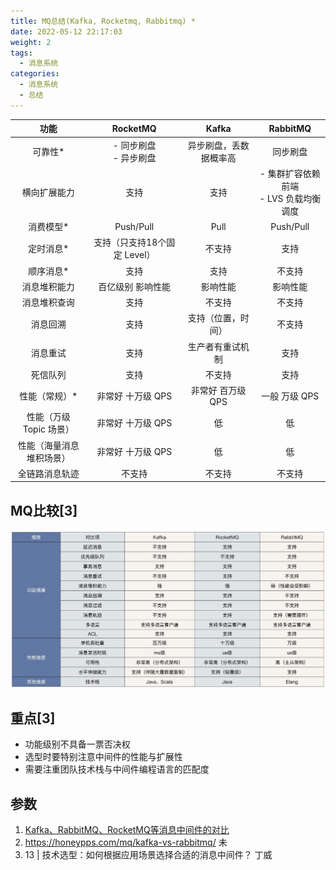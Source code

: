 ```yaml
---
title: MQ总结(Kafka, Rocketmq, Rabbitmq) *
date: 2022-05-12 22:17:03
weight: 2
tags:
  - 消息系统
categories: 
  - 消息系统
  - 总结  
---
```


<p></p>
<!-- more -->


功能 | RocketMQ | Kafka | RabbitMQ
:-: | :-: |:-: | :-:
可靠性* | - 同步刷盘<br> - 异步刷盘| 异步刷盘，丢数据概率高 |  同步刷盘
横向扩展能力 | 支持 |  支持 | - 集群扩容依赖前端 <br> - LVS 负载均衡调度
消费模型* | Push/Pull |  Pull | Push/Pull
定时消息* | 支持（只支持18个固定 Level）| 不支持 | 支持
顺序消息* | 支持 | 支持  | 不支持
消息堆积能力 | 百亿级别 影响性能 | 影响性能 | 影响性能
消息堆积查询 | 支持 | 不支持 | 不支持
消息回溯 | 支持 | 支持（位置，时间） | 不支持
消息重试 | 支持 |  生产者有重试机制 | 支持
死信队列 | 支持 | 不支持 | 支持
性能（常规）* | 非常好 十万级 QPS | 非常好 百万级 QPS | 一般 万级 QPS
性能（万级 Topic 场景）| 非常好 十万级 QPS |  低 | 低
性能（海量消息堆积场景） | 非常好 十万级 QPS |  低 | 低
全链路消息轨迹 | 不支持 | 不支持 | 不支持

## MQ比较[3]
![MQ比较](./images/mqCompare.jpg)

## 重点[3]
+ 功能级别不具备一票否决权
+ 选型时要特别注意中间件的性能与扩展性
+ 需要注重团队技术栈与中间件编程语言的匹配度


## 参数
1. [Kafka、RabbitMQ、RocketMQ等消息中间件的对比](https://blog.csdn.net/belvine/article/details/80842240)
2. https://honeypps.com/mq/kafka-vs-rabbitmq/   未
3. 13 | 技术选型：如何根据应用场景选择合适的消息中间件？   丁威